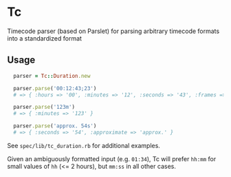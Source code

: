# Tc

Timecode parser (based on Parslet) for parsing arbitrary timecode formats into a standardized format

## Usage

```ruby
  parser = Tc::Duration.new

  parser.parse('00:12:43;23') 
  # => { :hours => '00', :minutes => '12', :seconds => '43', :frames => '23', :ndf => ';'}

  parser.parse('123m') 
  # => { :minutes => '123' }

  parser.parse('approx. 54s')
  # => { :seconds => '54', :approximate => 'approx.' }

```

See ```spec/lib/tc_duration.rb``` for additional examples.

Given an ambiguously formatted input (e.g. ```01:34```), Tc will prefer ```hh:mm``` for small values of ```hh``` (<= 2 hours), but ```mm:ss``` in all other cases.
